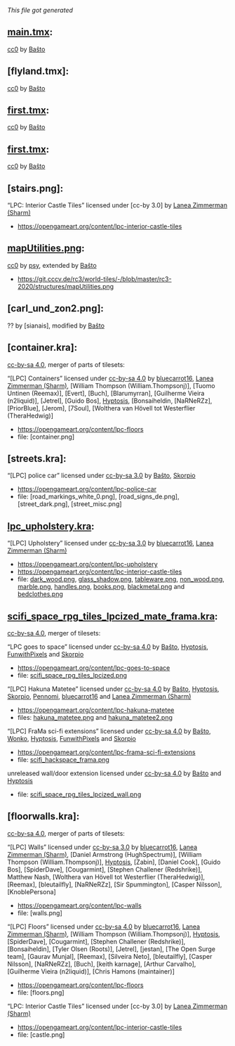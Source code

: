 *This file got generated*

[main.tmx]:
-----------

[cc0] by [Baŝto]


[flyland.tmx]:
-----------

[cc0] by [Baŝto]


[first.tmx]:
-----------

[cc0] by [Baŝto]


[first.tmx]:
-----------

[cc0] by [Baŝto]


[stairs.png]:
---------------------

“LPC: Interior Castle Tiles” licensed under [cc-by 3.0] by [Lanea Zimmerman (Sharm)]
- https://opengameart.org/content/lpc-interior-castle-tiles

[mapUtilities.png]:
-------------------

[cc0] by [psy], extended by [Baŝto]
- https://git.cccv.de/rc3/world-tiles/-/blob/master/rc3-2020/structures/mapUtilities.png


[carl_und_zon2.png]:
--------------

?? by [sianais], modified by [Baŝto]

[container.kra]:
---------------------

[cc-by-sa 4.0], merger of parts of tilesets:

“[LPC] Containers” licensed under [cc-by-sa 4.0] by [bluecarrot16], [Lanea Zimmerman (Sharm)], [William Thompson (William.Thompsonj)], [Tuomo Untinen (Reemax)], [Evert], [Buch], [Blarumyrran], [Guilherme Vieira (n2liquid)], [Jetrel], [Guido Bos], [Hyptosis], [Bonsaiheldin, [NaRNeRZz], [PriorBlue], [Jerom], [7Soul], [Wolthera van Hövell tot Westerflier (TheraHedwig)]
- https://opengameart.org/content/lpc-floors
- file: [container.png]

[streets.kra]:
--------------

“[LPC] police car” licensed under [cc-by-sa 3.0] by [Baŝto], [Skorpio]
- https://opengameart.org/content/lpc-police-car
- file: [road_markings_white_0.png], [road_signs_de.png], [street_dark.png], [street_misc.png]

[lpc_upholstery.kra]:
---------------------

“[LPC] Upholstery” licensed under [cc-by-sa 3.0] by [bluecarrot16], [Lanea Zimmerman (Sharm)]
- https://opengameart.org/content/lpc-upholstery
- https://opengameart.org/content/lpc-interior-castle-tiles
- file: [dark_wood.png], [glass_shadow.png], [tableware.png], [non_wood.png], [marble.png], [handles.png], [books.png], [blackmetal.png] and [bedclothes.png]

[scifi_space_rpg_tiles_lpcized_mate_frama.kra]:
-----------------------------------------------

[cc-by-sa 4.0], merger of tilesets:

“LPC goes to space” licensed under [cc-by-sa 4.0] by [Baŝto], [Hyptosis], [FunwithPixels] and [Skorpio]
- https://opengameart.org/content/lpc-goes-to-space
- file: [scifi_space_rpg_tiles_lpcized.png]

“[LPC] Hakuna Matetee” licensed under [cc-by-sa 4.0] by [Baŝto], [Hyptosis], [Skorpio], [Pennomi], [bluecarrot16] and [Lanea Zimmerman (Sharm)]
- https://opengameart.org/content/lpc-hakuna-matetee
- files: [hakuna_matetee.png] and [hakuna_matetee2.png]

“[LPC] FraMa sci-fi extensions” licensed under [cc-by-sa 4.0] by [Baŝto], [Wonko], [Hyptosis], [FunwithPixels] and [Skorpio]
- https://opengameart.org/content/lpc-frama-sci-fi-extensions
- file: [scifi_hackspace_frama.png]

unreleased wall/door extension licensed under [cc-by-sa 4.0] by [Baŝto] and [Hyptosis]
- file: [scifi_space_rpg_tiles_lpcized_wall.png]


[floorwalls.kra]:
---------------------

[cc-by-sa 4.0], merger of parts of tilesets:

“[LPC] Walls” licensed under [cc-by-sa 3.0] by [bluecarrot16], [Lanea Zimmerman (Sharm)], [Daniel Armstrong (HughSpectrum)], [William Thompson (William.Thompsonj)], [Hyptosis], [Zabin], [Daniel Cook], [Guido Bos], [SpiderDave], [Cougarmint], [Stephen Challener (Redshrike)], Matthew Nash, [Wolthera van Hövell tot Westerflier (TheraHedwig)], [Reemax], [bleutailfly], [NaRNeRZz], [Sir Spummington], [Casper Nilsson], [KnoblePersona]
- https://opengameart.org/content/lpc-walls
- file: [walls.png]

“[LPC] Floors” licensed under [cc-by-sa 4.0] by [bluecarrot16], [Lanea Zimmerman (Sharm)], [William Thompson (William.Thompsonj)], [Hyptosis], [SpiderDave], [Cougarmint], [Stephen Challener (Redshrike)], [Bonsaiheldin], [Tyler Olsen (Roots)], [Jetrel], [jestan], [The Open Surge team], [Gaurav Munjal], [Reemax], [Silveira Neto], [bleutailfly], [Casper Nilsson], [NaRNeRZz], [Buch], [keith karnage], [Arthur Carvalho], [Guilherme Vieira (n2liquid)], [Chris Hamons (maintainer)]
- https://opengameart.org/content/lpc-floors
- file: [floors.png]

“LPC: Interior Castle Tiles” licensed under [cc-by 3.0] by [Lanea Zimmerman (Sharm)]
- https://opengameart.org/content/lpc-interior-castle-tiles
- file: [castle.png]



[cc0]: https://creativecommons.org/publicdomain/zero/1.0/
[cc-by-sa 3.0]: https://creativecommons.org/licenses/by-sa/4.0/
[cc-by-sa 4.0]: https://creativecommons.org/licenses/by-sa/4.0/

[Baŝto]: https://opengameart.org/users/baŝto
[Hyptosis]: https://opengameart.org/users/Hyptosis
[FunwithPixels]: https://opengameart.org/users/FunwithPixels
[Skorpio]: https://opengameart.org/users/Skorpio
[pennomi]: https://opengameart.org/users/pennomi
[bluecarrot16]: https://opengameart.org/users/bluecarrot16
[Lanea Zimmerman (Sharm)]: https://opengameart.org/users/sharm
[Wonko]: https://wonko.de/
[psy]: https://git.cccv.de/psy

[main.tmx]: main.tmx
[first.tmx]: first.tmx
[mapUtilities.png]: pics/mapUtilities.png
[scifi_space_rpg_tiles_lpcized_mate_frama.kra]: pics/scifi_space_rpg_tiles_lpcized_mate_frama.png
[lpc_upholstery.kra]: pics/lpc_upholstery.png

[scifi_space_rpg_tiles_lpcized.png]: pics/scifi_space_rpg_tiles_lpcized_mate_frama/scifi_space_rpg_tiles_lpcized.png
[hakuna_matetee.png]: pics/scifi_space_rpg_tiles_lpcized_mate_frama/hakuna_matetee.png
[hakuna_matetee2.png]: pics/scifi_space_rpg_tiles_lpcized_mate_frama/hakuna_matetee2.png
[scifi_hackspace_frama.png]: pics/scifi_space_rpg_tiles_lpcized_mate_frama/scifi_hackspace_frama.png
[scifi_space_rpg_tiles_lpcized_wall.png]: pics/scifi_space_rpg_tiles_lpcized_mate_frama/scifi_space_rpg_tiles_lpcized_wall.png

[dark_wood.png]: pics/lpc_upholstery/dark_wood.png
[glass_shadow.png]: pics/lpc_upholstery/glass_shadow.png
[tableware.png]: pics/lpc_upholstery/tableware.png
[non_wood.png]: pics/lpc_upholstery/non_wood.png
[marble.png]: pics/lpc_upholstery/marble.png
[handles.png]: pics/lpc_upholstery/handles.png
[books.png]: pics/lpc_upholstery/books.png
[blackmetal.png]: pics/lpc_upholstery/blackmetal.png
[bedclothes.png]: pics/lpc_upholstery/bedclothes.png